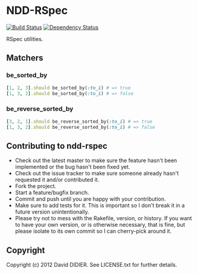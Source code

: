 # NDD-RSpec

[![Build Status](https://secure.travis-ci.org/ddidier/ndd-rspec.png)](http://travis-ci.org/ddidier/ndd-rspec)
[![Dependency Status](https://gemnasium.com/ddidier/ndd-rspec.png)](https://gemnasium.com/ddidier/ndd-rspec)

RSpec utilities.

## Matchers

### be\_sorted\_by

```ruby
[1, 2, 3].should be_sorted_by(:to_i) # => true
[1, 3, 2].should be_sorted_by(:to_i) # => false
```

### be\_reverse\_sorted\_by

```ruby
[3, 2, 1].should be_reverse_sorted_by(:to_i) # => true
[1, 3, 2].should be_reverse_sorted_by(:to_i) # => false
```

## Contributing to ndd-rspec

* Check out the latest master to make sure the feature hasn't been implemented or the bug hasn't been fixed yet.
* Check out the issue tracker to make sure someone already hasn't requested it and/or contributed it.
* Fork the project.
* Start a feature/bugfix branch.
* Commit and push until you are happy with your contribution.
* Make sure to add tests for it. This is important so I don't break it in a future version unintentionally.
* Please try not to mess with the Rakefile, version, or history. If you want to have your own version,
  or is otherwise necessary, that is fine, but please isolate to its own commit so I can cherry-pick around it.

## Copyright

Copyright (c) 2012 David DIDIER. See LICENSE.txt for further details.
